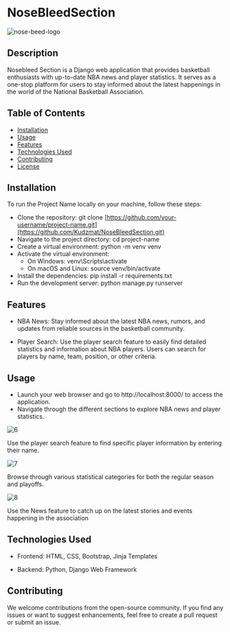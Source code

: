 # NoseBleedSection


![nose-beed-logo](https://github.com/Kudzmat/NoseBleedSection/assets/65554208/ab826d4c-46a3-46d9-b417-e18cb07f45ef)


## Description

Nosebleed Section is a Django web application that provides basketball enthusiasts with up-to-date NBA news and player statistics. 
It serves as a one-stop platform for users to stay informed about the latest happenings in the world of the National Basketball Association.

## Table of Contents

- [Installation](#installation)
- [Usage](#usage)
- [Features](#features)
- [Technologies Used](#technologies-used)
- [Contributing](#contributing)
- [License](#license)

## Installation

To run the Project Name locally on your machine, follow these steps:

- Clone the repository: git clone [https://github.com/your-username/project-name.git](https://github.com/Kudzmat/NoseBleedSection.git)
- Navigate to the project directory: cd project-name
- Create a virtual environment: python -m venv venv
- Activate the virtual environment:
  - On Windows: venv\Scripts\activate
  - On macOS and Linux: source venv/bin/activate
- Install the dependencies: pip install -r requirements.txt
- Run the development server: python manage.py runserver


## Features

- NBA News: Stay informed about the latest NBA news, rumors, and updates from reliable sources in the basketball community.

- Player Search: Use the player search feature to easily find detailed statistics and information about NBA players. Users can search for players by name, team, position, or other criteria.


## Usage

- Launch your web browser and go to http://localhost:8000/ to access the application.
- Navigate through the different sections to explore NBA news and player statistics.

![6](https://github.com/Kudzmat/NoseBleedSection/assets/65554208/b137e351-583e-409a-94e6-92b4353d3e24)
  
Use the player search feature to find specific player information by entering their name.

![7](https://github.com/Kudzmat/NoseBleedSection/assets/65554208/ba3e0974-d052-42f7-9d1a-fd9958532fee)

Browse through various statistical categories for both the regular season and playoffs.


![8](https://github.com/Kudzmat/NoseBleedSection/assets/65554208/9f5095eb-04ca-4e78-b236-4f99f26701a7)

Use the News feature to catch up on the latest stories and events happening in the association 


## Technologies Used

- Frontend: HTML, CSS, Bootstrap, Jinja Templates

- Backend: Python, Django Web Framework

## Contributing

We welcome contributions from the open-source community. If you find any issues or want to suggest enhancements, feel free to create a pull request or submit an issue.

